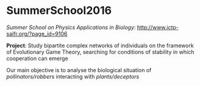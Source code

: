 # SummerSchool2016

_Summer School on Physics Applications in Biology_: http://www.ictp-saifr.org/?page_id=9106

**Project**: Study bipartite complex networks of individuals on the framework of Evolutionary Game Theory, searching for conditions of stability in which cooperation can emerge

Our main objective is to analyse the biological situation of _pollinators/robbers_ interacting with _plants/deceptors_
